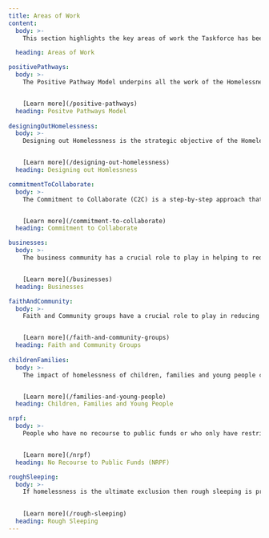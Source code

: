 ```yaml
---
title: Areas of Work
content:
  body: >-
    This section highlights the key areas of work the Taskforce has been working on since its inception.  Follow the links for information, insight and resources.

  heading: Areas of Work

positivePathways:
  body: >-
    The Positive Pathway Model underpins all the work of the Homelessness Taskforce it provides us with a systematic and coherent way of thinking about how things can be done differently.


    [Learn more](/positive-pathways)
  heading: Positve Pathways Model  
  
designingOutHomelessness:
  body: >-
    Designing out Homelessness is the strategic objective of the Homelessness Taskforce. Our approach builds on the Positive Pathways Model and aims to build in homelessness prevention and resilience building into the very fabric of services and systems.


    [Learn more](/designing-out-homelessness)
  heading: Designing out Homlessness

commitmentToCollaborate:
  body: >-
    The Commitment to Collaborate (C2C) is a step-by-step approach that uses the logic of both the Positive Pathways Model and Designing out Homelessness to guide organisations through a reflective yet action based process so they can maximise their impact on reducing homelessness.


    [Learn more](/commitment-to-collaborate)
  heading: Commitment to Collaborate

businesses:
  body: >-
    The business community has a crucial role to play in helping to reduce homelessness, both as employers and people committed to their local communities. The toolkit developed with businesses is a step-by-step guide for employers to review what they can do to maximise their contribution.


    [Learn more](/businesses)
  heading: Businesses

faithAndCommunity:
  body: >-
    Faith and Community groups have a crucial role to play in reducing homelessness and its impact of people. They can be critical partners in all stages of the Positive Pathways Model approach.


    [Learn more](/faith-and-community-groups)
  heading: Faith and Community Groups
  
childrenFamilies:
  body: >-
    The impact of homelessness of children, families and young people cannot be underestimated and the complexity of the issues they face can be daunting.  We have been developing our work in this area for the last two years and will keep these groups as a high priority in the future.


    [Learn more](/families-and-young-people)
  heading: Children, Families and Young People

nrpf: 
  body: >-
    People who have no recourse to public funds or who only have restricted access to public funds can be some of the most vulnerable individuals agencies have to support.  We have worked with key partners to collate a range of resources people can use to make a difference.


    [Learn more](/nrpf)
  heading: No Recourse to Public Funds (NRPF)

roughSleeping: 
  body: >-
    If homelessness is the ultimate exclusion then rough sleeping is probably the most extreme example of that.  The Homelessness Taskforce has focused on this area of work since it’s inception in 2017 and in this section we outline the work we have undertaken.

    
    [Learn more](/rough-sleeping)
  heading: Rough Sleeping
---
```


